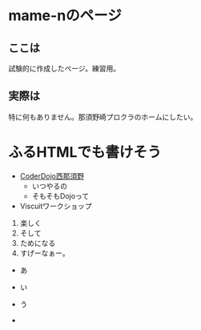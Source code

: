 # mame-nのページ
## ここは
試験的に作成したページ。練習用。
## 実際は
特に何もありません。那須野崎プロクラのホームにしたい。

<h1> ふるHTMLでも書けそう </h1>


* [CoderDojo西那須野](/coderdojo.md/)
  * いつやるの
  * そもそもDojoって
* Viscuitワークショップ

1. 楽しく
  1. そして
3. ためになる
4. すげーなぁー。

- あ


- い
- う
- 
